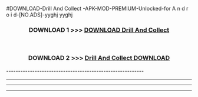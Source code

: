 #DOWNLOAD-Drill And Collect -APK-MOD-PREMIUM-Unlocked-for A n d r o i d-[NO.ADS]-yyghj yyghj 



<div align="center">

<h3>DOWNLOAD 1 >>> <a href="https://getmod2.web.app/?judul=Drill And Collect ">DOWNLOAD Drill And Collect </a></h3><br>

<h3>DOWNLOAD 2 >>> <a href="https://getmod2.web.app/?judul=Drill And Collect ">Drill And Collect  DOWNLOAD </a></h3>

</div>
----------------------------------------------------------

----------------------------------------------------------

----------------------------------------------------------

----------------------------------------------------------




